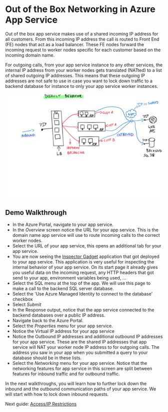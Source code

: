 # Out of the Box Networking in Azure App Service

Out of the box app service makes use of a shared incoming IP address for all customers. From this incoming IP address the call is routed to Front End (FE) nodes that act as a load balancer. These FE nodes forward the incoming request to worker nodes specific for each customer based on the incoming domain name. 

For outgoing calls, from your app service instance to any other services, the internal IP address from your worker nodes gets translated (NATted) to a list of shared outgoing IP addresses. This means that these outgoing IP addresses are not safe to use in case you want to lock down traffic to a backend database for instance to only your app service worker instances. 

![out of the box networking in app service](../media/default%20behavior.svg)

## Demo Walkthrough

- In the Azure Portal, navigate to your app service.
- In the _Overview_ screen notice the URL for your app service. This is the domain name app service will use to route incoming calls to the correct worker nodes.
- Select the URL of your app service, this opens an additional tab for your app service. 
- You are now seeing the [Inspector Gadget](https://github.com/jelledruyts/inspectorgadget) application that got deployed to your app service. This application is very useful for inspecting the internal behavior of your app service. On its start page it already gives you useful data on the incoming request, any HTTP headers that got send to your app, environment variables being used, ...
- Select the SQL menu at the top of the app. We will use this page to make a call to the backend SQL server database. 
- Select the 'Use Azure Managed Identity to connect to the database' checkbox
- Select _Submit_
- In the Response output, notice that the app service connected to the backend databases over a public IP address.  
- Navigate back to the Azure Portal.
- Select the _Properties_ menu for your app service.
- Notice the Virtual IP address for your app service
- Notice the Outbound IP addresses and additional outbound IP addresses for your app service. These are the shared IP addresses that app service will NAT your worker node IP address to for outgoing calls. The address you saw in your app when you submitted a query to your database should be in these lists. 
- Select the _Networking_ menu for your app service. Notice that the networking features for app service in this screen are split between features for inbound traffic and for outbound traffic. 

In the next walkthroughs, you will learn how to further lock down the inbound and the outbound communication paths of your app service. We will start with how to lock down inbound requests. 

Next guide: [Access/IP Restrictions](02_IPrestrictions.md)
